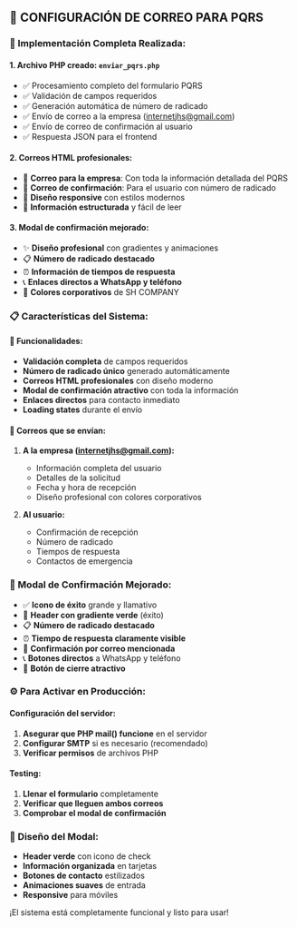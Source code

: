 ## 📧 **CONFIGURACIÓN DE CORREO PARA PQRS**

### **🚀 Implementación Completa Realizada:**

#### **1. Archivo PHP creado: `enviar_pqrs.php`**
- ✅ Procesamiento completo del formulario PQRS
- ✅ Validación de campos requeridos
- ✅ Generación automática de número de radicado
- ✅ Envío de correo a la empresa (internetjhs@gmail.com)
- ✅ Envío de correo de confirmación al usuario
- ✅ Respuesta JSON para el frontend

#### **2. Correos HTML profesionales:**
- 🎨 **Correo para la empresa**: Con toda la información detallada del PQRS
- 🎨 **Correo de confirmación**: Para el usuario con número de radicado
- 📱 **Diseño responsive** con estilos modernos
- 🎯 **Información estructurada** y fácil de leer

#### **3. Modal de confirmación mejorado:**
- ✨ **Diseño profesional** con gradientes y animaciones
- 📋 **Número de radicado destacado**
- ⏰ **Información de tiempos de respuesta**
- 📞 **Enlaces directos a WhatsApp y teléfono**
- 🎨 **Colores corporativos** de SH COMPANY

### **📋 Características del Sistema:**

#### **🔧 Funcionalidades:**
- **Validación completa** de campos requeridos
- **Número de radicado único** generado automáticamente
- **Correos HTML profesionales** con diseño moderno
- **Modal de confirmación atractivo** con toda la información
- **Enlaces directos** para contacto inmediato
- **Loading states** durante el envío

#### **📧 Correos que se envían:**
1. **A la empresa (internetjhs@gmail.com):**
   - Información completa del usuario
   - Detalles de la solicitud
   - Fecha y hora de recepción
   - Diseño profesional con colores corporativos

2. **Al usuario:**
   - Confirmación de recepción
   - Número de radicado
   - Tiempos de respuesta
   - Contactos de emergencia

### **🎯 Modal de Confirmación Mejorado:**
- ✅ **Icono de éxito** grande y llamativo
- 🎨 **Header con gradiente verde** (éxito)
- 📋 **Número de radicado destacado**
- ⏰ **Tiempo de respuesta claramente visible**
- 📧 **Confirmación por correo mencionada**
- 📞 **Botones directos** a WhatsApp y teléfono
- 🎨 **Botón de cierre atractivo**

### **⚙️ Para Activar en Producción:**

#### **Configuración del servidor:**
1. **Asegurar que PHP mail() funcione** en el servidor
2. **Configurar SMTP** si es necesario (recomendado)
3. **Verificar permisos** de archivos PHP

#### **Testing:**
1. **Llenar el formulario** completamente
2. **Verificar que lleguen ambos correos**
3. **Comprobar el modal de confirmación**

### **🎨 Diseño del Modal:**
- **Header verde** con icono de check
- **Información organizada** en tarjetas
- **Botones de contacto** estilizados
- **Animaciones suaves** de entrada
- **Responsive** para móviles

¡El sistema está completamente funcional y listo para usar!
